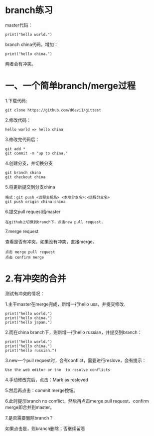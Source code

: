 # branch练习

master代码：

	print("hello world.")
	
branch china代码，增加：

	print("hello china.")

两者会有冲突。

# 一、一个简单branch/merge过程

1.下载代码: 

	git clone https://github.com/d0evi1/gittest

2.修改代码：
	
	hello world => hello china

3.修改完代码后：

	git add *
	git commit -m "up to china."

4.创建分支，并切换分支
	
	git branch china
	git checkout china

5.将更新提交到分支china
	
	格式：git push <远程主机名> <本地分支名>:<远程分支名>
	git push origin china:china

6.提交pull request给master
 
	在github上切换到branch下，点击new pull request.

7.merge request
	
查看是否有冲突，如果没有冲突，直接merge。

	点击 merge pull request
	点击 confirm merge
	
	
# 2.有冲突的合并

测试有冲突的情况：

1.主干master在merge完成，新增一行hello usa，并提交修改.

	print("hello world.")
	print("hello china.")
	print("hello japan.")
	
2.而在china branch下，则新增一行hello russian，并提交到branch：

	print("hello world.")
	print("hello china.")
	print("hello russian.")
	
3.new一个pull request时，会有conflict，需要进行reslove，会有提示：

	Use the web editor or the  to resolve conflicts

4.手动修改完后，点击：Mark as resloved

5.然后再点击：commit merge按钮。

6.此时提示branch no conflict，然后再点击merge pull request、confirm merge即合并到master。
	

7.是否需要删除branch？

如果点击是，则branch删除；否继续留着

